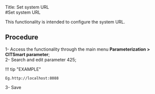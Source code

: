 Title: Set system URL  
#Set system URL  

This functionality is intended to configure the system URL.  

## Procedure  

1- Access the functionality through the main menu **Parameterization > CITSmart parameter**;  
2- Search and edit parameter 425;  

!!! tip "EXAMPLE"  

    Eg.http://localhost:8088  

3- Save  
